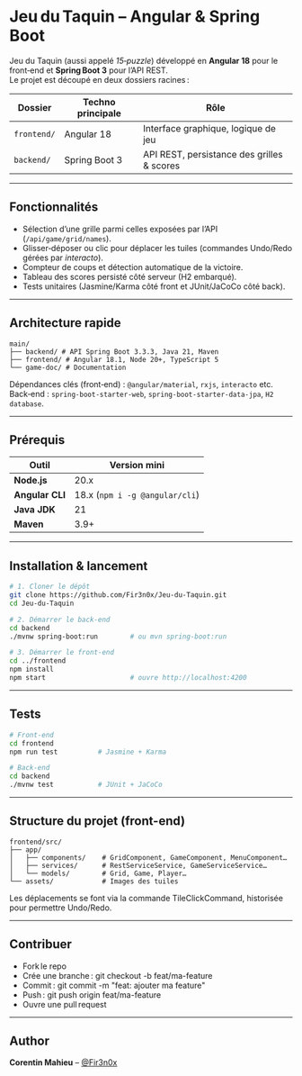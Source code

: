 # Jeu du Taquin – Angular & Spring Boot

Jeu du Taquin (aussi appelé *15‑puzzle*) développé en **Angular 18** pour le front‑end et **Spring Boot 3** pour l’API REST.  
Le projet est découpé en deux dossiers racines :

| Dossier      | Techno principale | Rôle                                   |
| ------------ | ----------------- | -------------------------------------- |
| `frontend/`  | Angular 18        | Interface graphique, logique de jeu    |
| `backend/`   | Spring Boot 3     | API REST, persistance des grilles & scores |

---

## Fonctionnalités

- Sélection d’une grille parmi celles exposées par l’API (`/api/game/grid/names`).
- Glisser‑déposer ou clic pour déplacer les tuiles (commandes Undo/Redo gérées par *interacto*).
- Compteur de coups et détection automatique de la victoire.
- Tableau des scores persisté côté serveur (H2 embarqué).
- Tests unitaires (Jasmine/Karma côté front et JUnit/JaCoCo côté back).

---

## Architecture rapide

```
main/
├── backend/ # API Spring Boot 3.3.3, Java 21, Maven
├── frontend/ # Angular 18.1, Node 20+, TypeScript 5
└── game-doc/ # Documentation
```

Dépendances clés (front‑end) : `@angular/material`, `rxjs`, `interacto` etc.
Back‑end : `spring‑boot‑starter‑web`, `spring‑boot‑starter‑data‑jpa`, `H2 database`.

---

## Prérequis

| Outil           | Version mini                   |
| --------------- | ------------------------------ |
| **Node.js**     | 20.x                           |
| **Angular CLI** | 18.x (`npm i -g @angular/cli`) |
| **Java JDK**    | 21                             |
| **Maven**       | 3.9+                           |

---

## Installation & lancement

```bash
# 1. Cloner le dépôt
git clone https://github.com/Fir3n0x/Jeu-du-Taquin.git
cd Jeu-du-Taquin

# 2. Démarrer le back‑end
cd backend
./mvnw spring-boot:run        # ou mvn spring-boot:run

# 3. Démarrer le front‑end
cd ../frontend
npm install
npm start                     # ouvre http://localhost:4200
```

---

## Tests

```bash
# Front‑end
cd frontend
npm run test          # Jasmine + Karma

# Back‑end
cd backend
./mvnw test           # JUnit + JaCoCo
```

---

## Structure du projet (front-end)

```
frontend/src/
├── app/
│   ├── components/    # GridComponent, GameComponent, MenuComponent…
│   ├── services/      # RestServiceService, GameServiceService…
│   └── models/        # Grid, Game, Player…
└── assets/            # Images des tuiles
```

Les déplacements se font via la commande TileClickCommand, historisée pour permettre Undo/Redo.

---

## Contribuer

* Fork le repo
* Crée une branche : git checkout -b feat/ma-feature
* Commit : git commit -m "feat: ajouter ma feature"
* Push : git push origin feat/ma-feature
* Ouvre une pull request

---

## Author

**Corentin Mahieu** – [@Fir3n0x](https://github.com/Fir3n0x)
